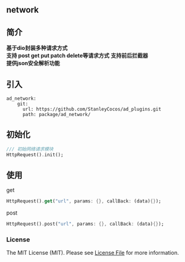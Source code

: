 ## network

## 简介
**基于dio封装多种请求方式**  
**支持 post get put patch delete等请求方式**
**支持前后拦截器**  
**提供json安全解析功能**


## 引入
```
ad_network:
    git:
      url: https://github.com/StanleyCocos/ad_plugins.git
      path: package/ad_network/
```

## 初始化
```dart
/// 初始网络请求模块
HttpRequest().init();
```

## 使用
get
```dart
HttpRequest().get("url", params: {}, callBack: (data){});
```

post
```dart
HttpRequest().post("url", params: {}, callBack: (data){});
```


### License
The MIT License (MIT). Please see [License File](LICENSE) for more information.
